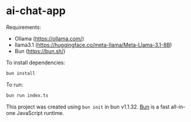 # ai-chat-app

Requirements:

- Ollama (https://ollama.com/)
- llama3.1 (https://huggingface.co/meta-llama/Meta-Llama-3.1-8B)
- Bun (https://bun.sh/)

To install dependencies:

```bash
bun install
```

To run:

```bash
bun run index.ts
```

This project was created using `bun init` in bun v1.1.32. [Bun](https://bun.sh) is a fast all-in-one JavaScript runtime.
